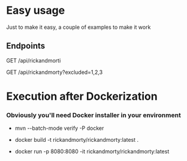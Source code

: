 # Easy usage

Just to make it easy, a couple of examples to make it work

## Endpoints

GET /api/rickandmorti

GET /api/rickandmorty?excluded=1,2,3


# Execution after Dockerization
### Obviously you'll need Docker installer in your environment

- mvn --batch-mode verify -P docker

- docker build  -t rickandmorty/rickandmorty:latest .

- docker run -p 8080:8080 -it rickandmorty/rickandmorty:latest